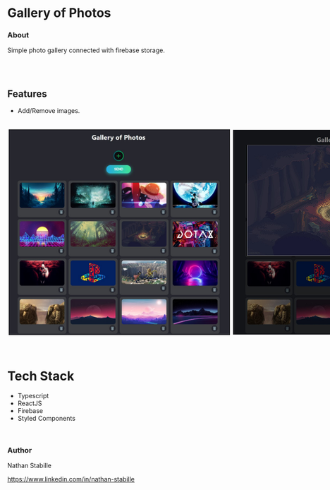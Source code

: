 # Gallery of Photos
### About

Simple photo gallery connected with firebase storage.


<br>
<br>



## Features

- Add/Remove images.


<br>
<div style= "display: flex">
<img style="border: solid 1px; margin: 3px;" width="500px" src="./public/github/gallery.jpg">
<img style="border: solid 1px #fff; margin: 3px;" width="500px" src="./public/github/gallery2.jpg">

</div>
<br>
<br>

# Tech Stack

- Typescript
- ReactJS
- Firebase
- Styled Components

<br>

### Author

Nathan Stabille

https://www.linkedin.com/in/nathan-stabille
